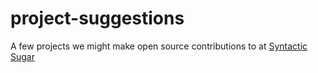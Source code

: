 # project-suggestions
A few projects we might make open source contributions to at [Syntactic Sugar](https://twitter.com/syntaxSugarLdn)
